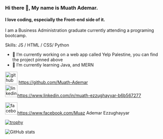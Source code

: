 ### Hi there 👋, My name is Muath Ademar.
#### I love coding, especially the Front-end side of it.
I am a Business Administration graduate currently attending a programing bootcamp.

Skills:  JS / HTML / CSS/ Python

- 🔭 I’m currently working on a web app called Yelp Palestine, you can find the project pinned above 
- 🌱 I’m currently learning  Java, and MERN 


<img src='https://cdn.jsdelivr.net/npm/simple-icons@3.0.1/icons/github.svg' alt='github' height='40'> https://github.com/Muath-Ademar  
<img src='https://cdn.jsdelivr.net/npm/simple-icons@3.0.1/icons/linkedin.svg' alt='linkedin' height='40'>https://www.linkedin.com/in/muath-ezzughayyar-b6b567277

<img src='https://cdn.jsdelivr.net/npm/simple-icons@3.0.1/icons/facebook.svg' alt='facebook' height='40'>https://www.facebook.com/Muaz Ademar Ezzughayyar   

[![trophy](https://github-profile-trophy.vercel.app/?username=Muath-Ademar)](https://github.com/ryo-ma/github-profile-trophy)

![GitHub stats](https://github-readme-stats.vercel.app/api?username=Muath-Ademar&show_icons=true)  

